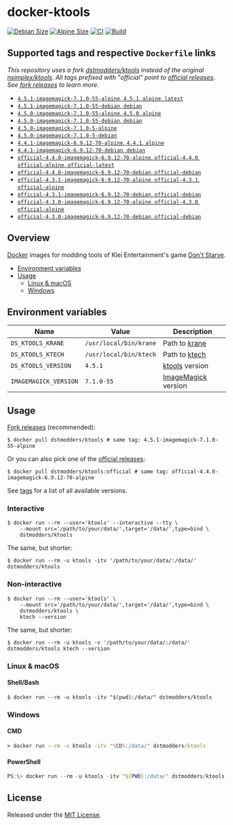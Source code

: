 # docker-ktools

[![Debian Size](https://img.shields.io/docker/image-size/dstmodders/ktools/debian?label=debian%20size)](https://hub.docker.com/r/dstmodders/ktools)
[![Alpine Size](https://img.shields.io/docker/image-size/dstmodders/ktools/alpine?label=alpine%20size)](https://hub.docker.com/r/dstmodders/ktools)
[![CI](https://img.shields.io/github/workflow/status/dstmodders/docker-ktools/CI?label=ci)](https://github.com/dstmodders/docker-ktools/actions/workflows/ci.yml)
[![Build](https://img.shields.io/github/workflow/status/dstmodders/docker-ktools/Build?label=build)](https://github.com/dstmodders/docker-ktools/actions/workflows/build.yml)

## Supported tags and respective `Dockerfile` links

_This repository uses a fork [dstmodders/ktools][] instead of the original
[nsimplex/ktools][]. All tags prefixed with "official" point to
[official releases][]. See [fork releases][] to learn more._

- [`4.5.1-imagemagick-7.1.0-55-alpine`, `4.5.1`, `alpine`, `latest`](https://github.com/dstmodders/docker-ktools/blob/e18871ed5a4c8cea5121ea9b2b13868d6c04a2d7/latest/alpine/Dockerfile)
- [`4.5.1-imagemagick-7.1.0-55-debian`, `debian`](https://github.com/dstmodders/docker-ktools/blob/e18871ed5a4c8cea5121ea9b2b13868d6c04a2d7/latest/debian/Dockerfile)
- [`4.5.0-imagemagick-7.1.0-55-alpine`, `4.5.0`, `alpine`](https://github.com/dstmodders/docker-ktools/blob/e18871ed5a4c8cea5121ea9b2b13868d6c04a2d7/latest/alpine/Dockerfile)
- [`4.5.0-imagemagick-7.1.0-55-debian`, `debian`](https://github.com/dstmodders/docker-ktools/blob/e18871ed5a4c8cea5121ea9b2b13868d6c04a2d7/latest/debian/Dockerfile)
- [`4.5.0-imagemagick-7.1.0-5-alpine`](https://github.com/dstmodders/docker-ktools/blob/ef2d40c3fc2e675ca492371e0e539f13449a1846/latest/alpine/Dockerfile)
- [`4.5.0-imagemagick-7.1.0-5-debian`](https://github.com/dstmodders/docker-ktools/blob/ef2d40c3fc2e675ca492371e0e539f13449a1846/latest/debian/Dockerfile)
- [`4.4.1-imagemagick-6.9.12-70-alpine`, `4.4.1`, `alpine`](https://github.com/dstmodders/docker-ktools/blob/e18871ed5a4c8cea5121ea9b2b13868d6c04a2d7/latest/alpine/Dockerfile)
- [`4.4.1-imagemagick-6.9.12-70-debian`, `debian`](https://github.com/dstmodders/docker-ktools/blob/e18871ed5a4c8cea5121ea9b2b13868d6c04a2d7/latest/debian/Dockerfile)
- [`official-4.4.0-imagemagick-6.9.12-70-alpine`, `official-4.4.0`, `official-alpine`, `official-latest`](https://github.com/dstmodders/docker-ktools/blob/e18871ed5a4c8cea5121ea9b2b13868d6c04a2d7/official/alpine/Dockerfile)
- [`official-4.4.0-imagemagick-6.9.12-70-debian`, `official-debian`](https://github.com/dstmodders/docker-ktools/blob/e18871ed5a4c8cea5121ea9b2b13868d6c04a2d7/official/debian/Dockerfile)
- [`official-4.3.1-imagemagick-6.9.12-70-alpine`, `official-4.3.1`, `official-alpine`](https://github.com/dstmodders/docker-ktools/blob/e18871ed5a4c8cea5121ea9b2b13868d6c04a2d7/official/alpine/Dockerfile)
- [`official-4.3.1-imagemagick-6.9.12-70-debian`, `official-debian`](https://github.com/dstmodders/docker-ktools/blob/e18871ed5a4c8cea5121ea9b2b13868d6c04a2d7/official/debian/Dockerfile)
- [`official-4.3.0-imagemagick-6.9.12-70-alpine`, `official-4.3.0`, `official-alpine`](https://github.com/dstmodders/docker-ktools/blob/e18871ed5a4c8cea5121ea9b2b13868d6c04a2d7/official/alpine/Dockerfile)
- [`official-4.3.0-imagemagick-6.9.12-70-debian`, `official-debian`](https://github.com/dstmodders/docker-ktools/blob/e18871ed5a4c8cea5121ea9b2b13868d6c04a2d7/official/debian/Dockerfile)

## Overview

[Docker][] images for modding tools of Klei Entertainment's game
[Don't Starve][].

- [Environment variables](#environment-variables)
- [Usage](#usage)
  - [Linux & macOS](#linux--macos)
  - [Windows](#windows)

## Environment variables

| Name                  | Value                  | Description             |
| --------------------- | ---------------------- | ----------------------- |
| `DS_KTOOLS_KRANE`     | `/usr/local/bin/krane` | Path to [krane][]       |
| `DS_KTOOLS_KTECH`     | `/usr/local/bin/ktech` | Path to [ktech][]       |
| `DS_KTOOLS_VERSION`   | `4.5.1`                | [ktools][] version      |
| `IMAGEMAGICK_VERSION` | `7.1.0-55`             | [ImageMagick][] version |

## Usage

[Fork releases][] (recommended):

```shell
$ docker pull dstmodders/ktools # same tag: 4.5.1-imagemagick-7.1.0-55-alpine
```

Or you can also pick one of the [official releases][]:

```shell
$ docker pull dstmodders/ktools:official # same tag: official-4.4.0-imagemagick-6.9.12-70-alpine
```

See [tags][] for a list of all available versions.

### Interactive

```shell
$ docker run --rm --user='ktools' --interactive --tty \
    --mount src='/path/to/your/data/',target='/data/',type=bind \
    dstmodders/ktools
```

The same, but shorter:

```shell
$ docker run --rm -u ktools -itv '/path/to/your/data/:/data/' dstmodders/ktools
```

### Non-interactive

```shell
$ docker run --rm --user='ktools' \
    --mount src='/path/to/your/data/',target='/data/',type=bind \
    dstmodders/ktools \
    ktech --version
```

The same, but shorter:

```shell
$ docker run --rm -u ktools -v '/path/to/your/data/:/data/' dstmodders/ktools ktech --version
```

### Linux & macOS

#### Shell/Bash

```shell
$ docker run --rm -u ktools -itv "$(pwd):/data/" dstmodders/ktools
```

### Windows

#### CMD

```cmd
> docker run --rm -u ktools -itv "%CD%:/data/" dstmodders/ktools
```

#### PowerShell

```powershell
PS:\> docker run --rm -u ktools -itv "${PWD}:/data/" dstmodders/ktools
```

## License

Released under the [MIT License](https://opensource.org/licenses/MIT).

[@nsimplex]: https://github.com/nsimplex
[docker]: https://www.docker.com/
[don't starve]: https://www.klei.com/games/dont-starve
[dstmodders/ktools]: https://github.com/dstmodders/ktools
[fork releases]: https://github.com/dstmodders/ktools/releases
[gcc]: https://gcc.gnu.org/
[imagemagick]: https://imagemagick.org/index.php
[krane]: https://github.com/nsimplex/ktools#krane
[ktech]: https://github.com/nsimplex/ktools#ktech
[ktools]: https://github.com/nsimplex/ktools
[latest state]: https://github.com/nsimplex/ktools/tree/a1d1362bdb2b9aa9146d7177fbf0e351eab414ba
[nsimplex/ktools]: https://github.com/nsimplex/ktools
[official releases]: https://github.com/nsimplex/ktools/releases
[official]: https://github.com/nsimplex/ktools/releases
[tags]: https://hub.docker.com/r/dstmodders/ktools/tags
[v4.4.0]: https://github.com/dstmodders/ktools/releases/tag/4.4.0
[v4.4.1]: https://github.com/dstmodders/ktools/releases/tag/v4.4.1
